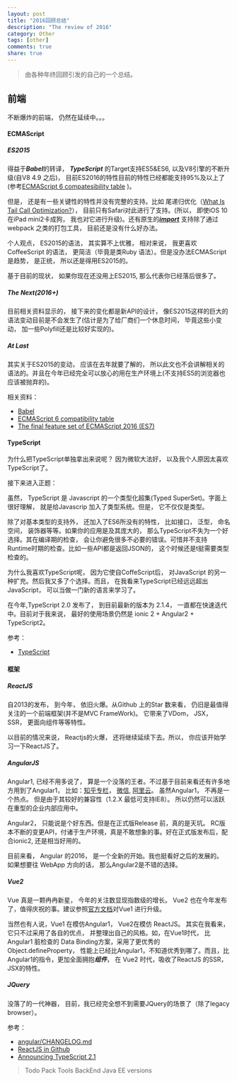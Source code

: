 ```yaml
---
layout: post
title: "2016回顾总结"
description: "The review of 2016"
category: Other
tags: [other]
comments: true
share: true
---
```

> 由各种年终回顾引发的自己的一个总结。

## 前端

不断爆炸的前端， 仍然在延续中。。。

#### ECMAScript

##### ES2015

 得益于***Babel***的转译， ***TypeScript*** 的Target支持ES5&ES6, 以及V8引擎的不断升级(自V8 4.9 之后)， 目前ES2016的特性目前的特性已经都能支持95%及以上了(参考[ECMAScript 6 compatesibility table](https://kangax.github.io/compat-table/es6/)
)。

但是， 还是有一些关键性的特性并没有完整的支持。比如 尾递归优化（[What Is Tail Call Optimization?](http://stackoverflow.com/questions/310974/what-is-tail-call-optimization)），  目前只有Safari对此进行了支持。(所以， 即使iOS 10在iPad mini2卡成狗， 我也对它进行升级)。还有原生的[***import***](https://developer.mozilla.org/en-US/docs/Web/JavaScript/Reference/Statements/import) 支持除了通过webpack 之类的打包工具， 目前还是没有什么好办法。

个人观点， ES2015的语法， 其实算不上优雅， 相对来说， 我更喜欢CoffeeScript 的语法， 更简洁（毕竟是类Ruby 语法）。但是没办法ECMAScript是趋势， 是正统， 所以还是得用ES2015的。

基于目前的现状， 如果你现在还没用上ES2015, 那么代表你已经落后很多了。

##### The Next(2016+)

目前相关资料显示的， 接下来的变化都是新API的设计， 像ES2015这样的巨大的语法变动目前是不会发生了(估计是为了给厂商们一个休息时间， 毕竟这些小变动， 加一些Polyfill还是比较好实现的)。

##### At Last

其实关于ES2015的变动， 应该在去年就要了解的，  所以此文也不会讲解相关的语法的。并且在今年已经完全可以放心的用在生产环境上(不支持ES5的浏览器也应该被抛弃的)。

相关资料：

* [Babel](https://babeljs.io/)
* [ECMAScript 6 compatibility table](https://kangax.github.io/compat-table/es6/)
* [The final feature set of ECMAScript 2016 (ES7)](http://www.2ality.com/2016/01/ecmascript-2016.html)

#### TypeScript

为什么把TypeScript单独拿出来说呢？ 因为微软大法好， 以及我个人原因太喜欢TypeScript了。

接下来进入正题：

虽然， TypeScript 是 Javascript 的一个类型化超集(Typed SuperSet)。字面上很好理解， 就是给Javascrip 加入了类型系统。但是， 它不仅仅是类型。

除了对基本类型的支持外， 还加入了ES6所没有的特性， 比如接口， 泛型， 命名空间， 装饰器等等。如果你的应用是及其庞大的，  那么TypeScript不失为一个好选择。其在编译期的检查， 会让你避免很多不必要的错误。可惜并不支持Runtime时期的检查。比如一些API都是返回JSON的， 这个时候还是t挺需要类型检查的。

为什么我喜欢TypeScript呢， 因为它使自CoffeScript后， 对JavaScript 的另一种扩充。然后我又多了个选择。而且， 在我看来TypeScript已经远远超出JavaScript，  可以当做一门新的语言来学习了。

在今年,TypeScript 2.0 发布了， 到目前最新的版本为 2.1.4，  一直都在快速迭代中。目前对于我来说， 最好的使用场景仍然是 ionic 2 + Angular2 + TypeScript2。


参考：

* [TypeScript](https://www.typescriptlang.org/docs/tutorial.html)

#### 框架

##### ReactJS

自2013的发布， 到今年， 依旧火爆。从Github 上的Star 数来看， 仍旧是最值得关注的一个前端框架(并不是MVC FrameWork)。 它带来了VDom，  JSX， SSR， 更面向组件等等特性。

以目前的情况来说， Reactjs的火爆， 还将继续延续下去。所以， 你应该开始学习一下ReactJS了。

##### AngularJS

Angular1, 已经不用多说了， 算是一个没落的王者。不过基于目前来看还有许多地方用到了Angular1， 比如：[知乎专栏](https://zhuanlan.zhihu.com/)， [微信](https://wx.qq.com), [阿里云](https://home.console.aliyun.com/#/)。 虽然Angular1， 不再是一个热点。 但是由于其较好的兼容性（1.2.X 最低可支持IE8）。 所以仍然可以活跃在重型的企业内部应用中。

Angular2， 只能说是个好东西。但是在正式版Release 前，真的是天坑。 RC版本不断的变更API，付诸于生产环境，真是不敢想象的事。好在正式版发布后，配合ionic2, 还是相当好用的。

目前来看， Angular 的2016， 是一个全新的开始。我也挺看好之后的发展的。 如果想要往 WebApp 方向的话， 那么Angular2是不错的选择。


##### Vue2

Vue 真是一颗冉冉新星， 今年的关注数显现指数级的增长。 Vue2 也在今年发布了，值得庆祝的事。建议参照[官方文档](https://vuejs.org/v2/guide/migration.html#ad)对Vue1 进行升级。

当然也有人说，Vue1 在模仿Angular1， Vue2在模仿 ReactJS。 其实在我看来， 它只不过采用了各自的优点， 并整理出自己的风格。如，在Vue1时代， 比Angular1 脏检查的 Data Binding方案，采用了更优秀的  Object.defineProperty， 性能上已经比Angular1，不知道优秀到哪了。而且，比 Angular1的指令，更加全面拥抱***组件***， 在 Vue2 时代，吸收了ReactJS 的SSR， JSX的特性。

##### JQuery

没落了的一代神器， 目前，我已经完全想不到需要JQuery的场景了（除了legacy browser）。

参考：

* [angular/CHANGELOG.md](https://github.com/angular/angular/blob/master/CHANGELOG.md)
* [ReactJS in Github](https://github.com/facebook/react)
* [Announcing TypeScript 2.1](https://blogs.msdn.microsoft.com/typescript/2016/12/07/announcing-typescript-2-1/)

> Todo
> Pack Tools
> BackEnd
> Java EE
> versions
